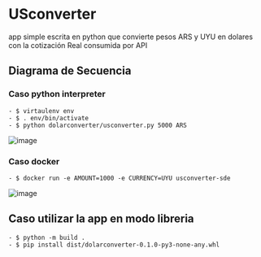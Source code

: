 # USconverter
app simple escrita en python que convierte pesos ARS y UYU en dolares con la cotización Real consumida por  API

## Diagrama de Secuencia
### Caso python interpreter
```
- $ virtaulenv env
- $ . env/bin/activate 
- $ python dolarconverter/usconverter.py 5000 ARS 

```
![image](https://github.com/davicitoxD/monedas_calculadora/assets/8561970/da5275f3-fcf6-4163-89e0-1ae5fe91adfd)
### Caso docker
```
- $ docker run -e AMOUNT=1000 -e CURRENCY=UYU usconverter-sde

```
![image](https://github.com/davicitoxD/monedas_calculadora/assets/8561970/be36a49f-3a9f-4c1a-abdc-5ab5003e9d0f)
## Caso utilizar la app en modo libreria

```
- $ python -m build .
- $ pip install dist/dolarconverter-0.1.0-py3-none-any.whl

```


